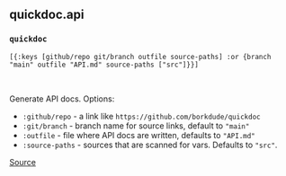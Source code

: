 ## quickdoc.api
### `quickdoc`
<pre><code>[{:keys [github/repo git/branch outfile source-paths] :or {branch "main" outfile "API.md" source-paths ["src"]}}]</code></pre><br>

Generate API docs. Options:
  * `:github/repo` -  a link like `https://github.com/borkdude/quickdoc`
  * `:git/branch` - branch name for source links, default to `"main"`
  * `:outfile` - file where API docs are written, defaults to `"API.md"`
  * `:source-paths` - sources that are scanned for vars. Defaults to `"src"`.

[Source](https://github.com/borkdude/quickdoc/blob/main/src/quickdoc/api.cljc#L10-L67)
